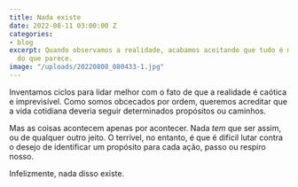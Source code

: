 ```yaml
---
title: Nada existe
date: 2022-08-11 03:00:00 Z
categories:
- blog
excerpt: Quando observamos a realidade, acabamos aceitando que tudo é mais simples
  do que parece.
image: "/uploads/20220808_080433-1.jpg"
---
```


Inventamos ciclos para lidar melhor com o fato de que a realidade é caótica e imprevisível. Como somos obcecados por ordem, queremos acreditar que a vida cotidiana deveria seguir determinados propósitos ou caminhos.

Mas as coisas acontecem apenas por acontecer. Nada _tem_ que ser assim, ou de qualquer outro jeito. O terrível, no entanto, é que é difícil lutar contra o desejo de identificar um propósito para cada ação, passo ou respiro nosso.

Infelizmente, nada disso existe.
